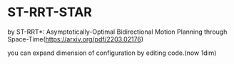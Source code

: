 # ST-RRT-STAR 

by ST-RRT*: Asymptotically-Optimal Bidirectional Motion Planning through Space-Time(https://arxiv.org/pdf/2203.02176)

you can expand dimension of configuration by editing code.(now 1dim)
